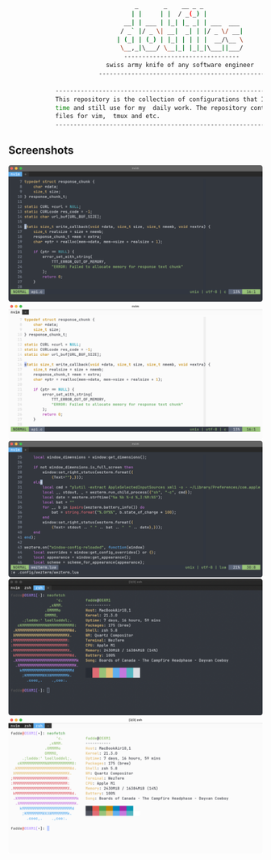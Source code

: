 ```bash
                                   _       _    __ _ _
                                  | |     | |  / _(_) |
                                __| | ___ | |_| |_ _| | ___  ___
                               / _` |/ _ \| __|  _| | |/ _ \/ __|
                              | (_| | (_) | |_| | | | |  __/\__ \
                               \__,_|\___/ \__|_| |_|_|\___||___/
                                --------------------------------
                           swiss army knife of any software engineer
                         ----------------------------------------------

             -----------------------------------------------------------------------
             This repository is the collection of configurations that I learned over
             time and still use for my  daily work. The repository contains  configs
             files for vim,  tmux and etc.  
             -----------------------------------------------------------------------
```    

## Screenshots

![CDarkmodeNvim](images/CDarkmodeNvim.png)
![CLightmodeNvim](images/CLightmodeNvim.png)
![ConfNvimDarkmode](images/ConfNvimDarkmode.png)
![DarkmodeTerminal](images/DarkmodeTerminal.png)
![LightmodeTerminal](images/LightmodeTerminal.png)
